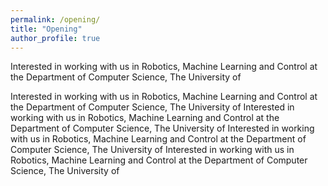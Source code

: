 ```yaml
---
permalink: /opening/
title: "Opening"
author_profile: true
---
```


Interested in working with us in Robotics, Machine Learning and Control at the Department of Computer Science, The University of 

Interested in working with us in Robotics, Machine Learning and Control at the Department of Computer Science, The University of 
Interested in working with us in Robotics, Machine Learning and Control at the Department of Computer Science, The University of 
Interested in working with us in Robotics, Machine Learning and Control at the Department of Computer Science, The University of 
Interested in working with us in Robotics, Machine Learning and Control at the Department of Computer Science, The University of 

